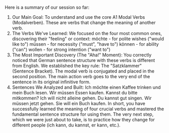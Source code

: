 Here is a summary of our session so far:
1. Our Main Goal:
To understand and use the core A1 Modal Verbs (Modalverben). These are verbs that change the meaning of another verb.
2. The Verbs We've Learned:
We focused on the four most common ones, discovering their "feeling" or context:
möchte - for polite wishes ("would like to")
müssen - for necessity ("must", "have to")
können - for ability ("can")
wollen - for strong intention ("want to")
3. The Most Important Discovery (The "Aha!" Moment):
You correctly noticed that German sentence structure with these verbs is different from English. We established the key rule: The "Satzklammer" (Sentence Bracket).
The modal verb is conjugated and placed in the second position.
The main action verb goes to the very end of the sentence in its original infinitive form.
4. Sentences We Analyzed and Built:
Ich möchte einen Kaffee trinken und mein Buch lesen.
Wir müssen Essen kaufen.
Kannst du bitte mitkommen?
Ich will nicht alleine gehen.
Du kannst gut singen.
Wir müssen jetzt gehen.
Sie will ein Buch kaufen.
In short, you have successfully learned the meaning of four crucial verbs and mastered the fundamental sentence structure for using them.
The very next step, which we were just about to take, is to practice how they change for different people (ich kann, du kannst, er kann, etc.).
